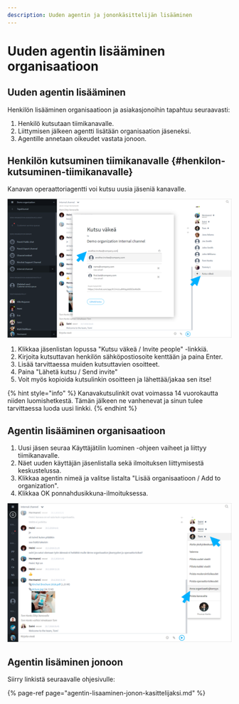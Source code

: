 ```yaml
---
description: Uuden agentin ja jononkäsittelijän lisääminen
---
```


# Uuden agentin lisääminen organisaatioon

## Uuden agentin lisääminen

Henkilön lisääminen organisaatioon ja asiakasjonoihin tapahtuu seuraavasti:

1. Henkilö kutsutaan tiimikanavalle.
2. Liittymisen jälkeen agentti lisätään organisaation jäseneksi.
3. Agentille annetaan oikeudet vastata jonoon.

## Henkilön kutsuminen tiimikanavalle {#henkilon-kutsuminen-tiimikanavalle}

Kanavan operaattoriagentti voi kutsu uusia jäseniä kanavalle.

![](../.gitbook/assets/invite%20%281%29.png)

1. Klikkaa jäsenlistan lopussa "Kutsu väkeä / Invite people" -linkkiä.
2. Kirjoita kutsuttavan henkilön sähköpostiosoite kenttään ja paina Enter.
3. Lisää tarvittaessa muiden kutsuttavien osoitteet.
4. Paina "Lähetä kutsu / Send invite"
5. Voit myös kopioida kutsulinkin osoitteen ja lähettää/jakaa sen itse!

{% hint style="info" %}
Kanavakutsulinkit ovat voimassa 14 vuorokautta niiden luomishetkestä. Tämän jälkeen ne vanhenevat ja sinun tulee tarvittaessa luoda uusi linkki.
{% endhint %}

## Agentin lisääminen organisaatioon

1. Uusi jäsen seuraa Käyttäjätilin luominen -ohjeen vaiheet ja liittyy tiimikanavalle.
2. Näet uuden käyttäjän jäsenlistalla sekä ilmoituksen liittymisestä keskustelussa.
3. Klikkaa agentin nimeä ja valitse listalta "Lisää organisaatioon / Add to organization".
4. Klikkaa OK ponnahdusikkuna-ilmoituksessa.

![Lis&#xE4;&#xE4; agentti organisaatioon](../.gitbook/assets/add-to-organization.png)

## Agentin lisäminen jonoon

Siirry linkistä seuraavalle ohjesivulle:

{% page-ref page="agentin-lisaaminen-jonon-kasittelijaksi.md" %}

